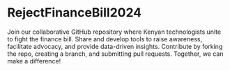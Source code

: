 # RejectFinanceBill2024
Join our collaborative GitHub repository where Kenyan technologists unite to fight the finance bill. Share and develop tools to raise awareness, facilitate advocacy, and provide data-driven insights. Contribute by forking the repo, creating a branch, and submitting pull requests. Together, we can make a difference!
